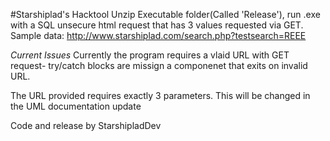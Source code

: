 #Starshiplad's Hacktool
Unzip Executable folder(Called 'Release'), run .exe with a SQL unsecure html request that has 3 values requested via GET.
Sample data:
http://www.starshiplad.com/search.php?testsearch=REEE

*Current Issues*
Currently the program requires a vlaid URL with GET request- try/catch blocks are missign a componenet that
exits on invalid URL.

The URL provided requires exactly 3 parameters. This will be changed in the UML documentation update

Code and release by StarshipladDev